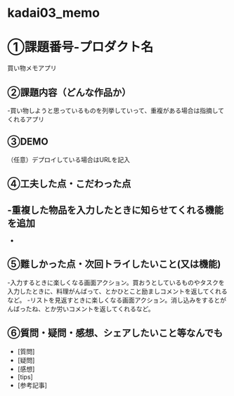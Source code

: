 # kadai03_memo
# ①課題番号-プロダクト名
買い物メモアプリ

## ②課題内容（どんな作品か）
-買い物しようと思っているものを列挙していって、重複がある場合は指摘してくれるアプリ

## ③DEMO
（任意）デプロイしている場合はURLを記入

## ④工夫した点・こだわった点
-重複した物品を入力したときに知らせてくれる機能を追加
-
-

## ⑤難しかった点・次回トライしたいこと(又は機能)
-入力するときに楽しくなる画面アクション。買おうとしているものやタスクを入力したときに、料理がんばって、とかひとこと励ましコメントを返してくれるなど。
-リストを見返すときに楽しくなる画面アクション。消し込みをするとがんばったね、とか労いコメントを返してくれるなど。

## ⑥質問・疑問・感想、シェアしたいこと等なんでも
- [質問]
- [疑問]
- [感想]
- [tips]
- [参考記事]
